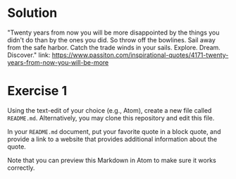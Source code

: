 # Solution

"Twenty years from now you will be more disappointed by the things you didn't do than by the ones you did. So throw off the bowlines. Sail away from the safe harbor. Catch the trade winds in your sails. Explore. Dream. Discover."
link: https://www.passiton.com/inspirational-quotes/4171-twenty-years-from-now-you-will-be-more

# Exercise 1
Using the text-edit of your choice (e.g., Atom), create a new file called `README.md`. Alternatively, you may clone this repository and edit this file.

In your `README.md` document, put your favorite quote in a block quote, and provide a link to a website that provides additional information about the quote.

Note that you can preview this Markdown in Atom to make sure it works correctly.
